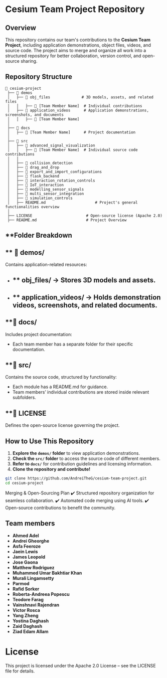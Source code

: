 # **Cesium Team Project Repository**  

## **Overview**  
This repository contains our team's contributions to the **Cesium Team Project**, including application demonstrations, object files, videos, and source code. The project aims to merge and organize all work into a structured repository for better collaboration, version control, and open-source sharing.  

## **Repository Structure**  

```
📂 cesium-project  
 ├── 📂 demos  
 │   ├── 📂 obj_files              # 3D models, assets, and related files  
 │   │   ├── 📂 [Team Member Name]  # Individual contributions  
 │   ├── 📂 application_videos      # Application demonstrations, screenshots, and documents  
 │   │   ├── 📂 [Team Member Name]  
 │  
 ├── 📂 docs  
 │   ├── 📂 [Team Member Name]      # Project documentation  
 │  
 ├── 📂 src  
 │   ├── 📂 advanced_signal_visualization  
 │   │   ├── 📂 [Team Member Name]  # Individual source code contributions  
 │   │  
 │   ├── 📂 collision_detection  
 │   ├── 📂 drag_and_drop  
 │   ├── 📂 export_and_import_configurations  
 │   ├── 📂 flask_backend  
 │   ├── 📂 interaction_rotation_controls  
 │   ├── 📂 IoT_interaction  
 │   ├── 📂 modelling_sensor_signals  
 │   ├── 📂 multi_sensor_integration  
 │   ├── 📂 simulation_controls  
 │   ├── README.md                      # Project's general functionalities overview
 │  
 ├── LICENSE                        # Open-source license (Apache 2.0)  
 ├── README.md                      # Project Overview  
 ```

## **Folder Breakdown
##  ** 📂 demos/
Contains application-related resources:
- ## ** obj_files/ → Stores 3D models and assets.
- ## ** application_videos/ → Holds demonstration videos, screenshots, and related documents.

## **📂 docs/
Includes project documentation:
- Each team member has a separate folder for their specific documentation.

## **📂 src/
Contains the source code, structured by functionality:
- Each module has a README.md for guidance.
- Team members’ individual contributions are stored inside relevant subfolders.

## **📜 LICENSE
Defines the open-source license governing the project.

## **How to Use This Repository**  
1. **Explore the `demos/` folder** to view application demonstrations.  
2. **Check the `src/` folder** to access the source code of different members.  
3. **Refer to `docs/`** for contribution guidelines and licensing information.  
4. **Clone the repository and contribute!**  

```bash
git clone https://github.com/AndreiTheG/cesium-team-project.git
cd cesium-project
```

Merging & Open-Sourcing Plan
✔️ Structured repository organization for seamless collaboration.
✔️ Automated code merging using AI tools.
✔️ Open-source contributions to benefit the community.


## **Team members**  
- **Ahmed Adel**  
- **Andrei Gheorghe**  
- **Asfa Feeroze**  
- **Jaein Lewis**
- **James Leopold**
- **Jose Gaona**
- **Matthew Rodriguez**
- **Muhammed Umar Bakhtiar Khan**          
- **Murali Lingamsetty**
- **Parmod**
- **Rafid Sorker**
- **Roberta-Andreea Popescu**
- **Teodore Farag**
- **Vainshnavi Rajendran**
- **Victor Rosca**
- **Yang Zheng** 
- **Yostina Daghash**
- **Zaid Daghash**     
- **Ziad Edam Allam**      

# **License**
This project is licensed under the Apache 2.0 License – see the LICENSE file for details.
